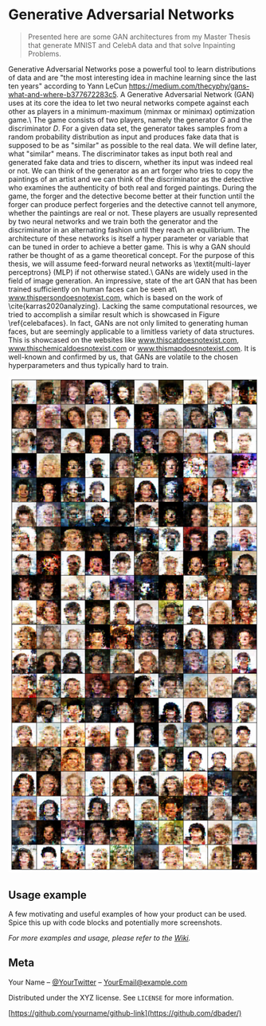 # Generative Adversarial Networks
> Presented here are some GAN architectures from my Master Thesis that generate MNIST and CelebA data and that solve Inpainting Problems.


Generative Adversarial Networks pose a powerful tool to learn distributions of data and are "the most interesting idea in machine learning since the last ten years" according to Yann LeCun https://medium.com/thecyphy/gans-what-and-where-b377672283c5. A Generative Adversarial Network (GAN) uses at its core the idea to let two neural networks compete against each other as players in a minimum-maximum (minmax or minimax) optimization game.\\
The game consists of two players, namely the generator $G$ and the discriminator $D$. For a given data set, the generator takes samples from a random probability distribution as input and produces fake data that is supposed to be as "similar" as possible to the real data. We will define later, what "similar" means. The discriminator takes as input both real and generated fake data and tries to discern, whether its input was indeed real or not. We can think of the generator as an art forger who tries to copy the paintings of an artist and we can think of the discriminator as the detective who examines the authenticity of both real and forged paintings. During the game, the forger and the detective become better at their function until the forger can produce perfect forgeries and the detective cannot tell anymore, whether the paintings are real or not. These players are usually represented by two neural networks and we train both the generator and the discriminator in an alternating fashion until they reach an equilibrium. The architecture of these networks is itself a hyper parameter or variable that can be tuned in order to achieve a better game. This is why a GAN should rather be thought of as a game theoretical concept. For the purpose of this thesis, we will assume feed-forward neural networks as \textit{multi-layer perceptrons} (MLP) if not otherwise stated.\\
GANs are widely used in the field of image generation. An impressive, state of the art GAN that has been trained sufficiently on human faces can be seen at\\ www.thispersondoesnotexist.com, which is based on the work of \cite{karras2020analyzing}. Lacking the same computational resources, we tried to accomplish a similar result which is showcased in Figure \ref{celebafaces}. In fact, GANs are not only limited to generating human faces, but are seemingly applicable to a limitless variety of data structures. This is showcased on the websites like www.thiscatdoesnotexist.com, www.thischemicaldoesnotexist.com or www.thismapdoesnotexist.com. It is well-known and confirmed by us, that GANs are volatile to the chosen hyperparameters and thus typically hard to train.

![](Pictures\gen_celeba.png)


## Usage example

A few motivating and useful examples of how your product can be used. Spice this up with code blocks and potentially more screenshots.

_For more examples and usage, please refer to the [Wiki][wiki]._




## Meta

Your Name – [@YourTwitter](https://twitter.com/dbader_org) – YourEmail@example.com

Distributed under the XYZ license. See ``LICENSE`` for more information.

[https://github.com/yourname/github-link](https://github.com/dbader/)


<!-- Markdown link & img dfn's -->
[npm-image]: https://img.shields.io/npm/v/datadog-metrics.svg?style=flat-square
[npm-url]: https://npmjs.org/package/datadog-metrics
[npm-downloads]: https://img.shields.io/npm/dm/datadog-metrics.svg?style=flat-square
[travis-image]: https://img.shields.io/travis/dbader/node-datadog-metrics/master.svg?style=flat-square
[travis-url]: https://travis-ci.org/dbader/node-datadog-metrics
[wiki]: https://github.com/yourname/yourproject/wiki
